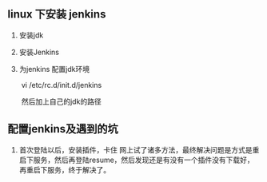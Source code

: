 ## linux  下安装 jenkins 

 1. 安装jdk

 2. 安装Jenkins

 3. 为jenkins 配置jdk环境

    ​	vi /etc/rc.d/init.d/jenkins

    ​	然后加上自己的jdk的路径


## 配置jenkins及遇到的坑

1. 首次登陆以后，安装插件，卡住
        网上试了诸多方法，最终解决问题是方式是重启下服务，然后再登陆resume，然后发现还是有没有一个插件没有下载好，再重启下服务，终于解决了。

